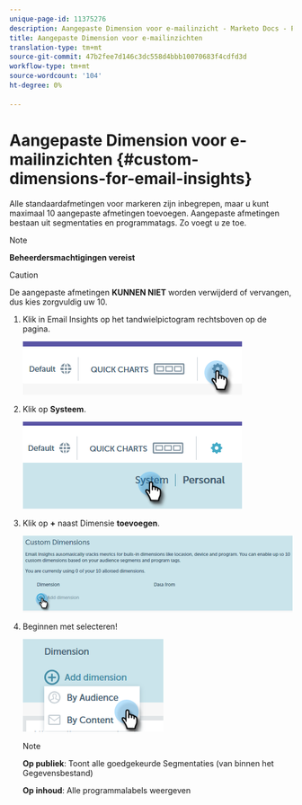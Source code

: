 ```yaml
---
unique-page-id: 11375276
description: Aangepaste Dimension voor e-mailinzicht - Marketo Docs - Productdocumentatie
title: Aangepaste Dimension voor e-mailinzichten
translation-type: tm+mt
source-git-commit: 47b2fee7d146c3dc558d4bbb10070683f4cdfd3d
workflow-type: tm+mt
source-wordcount: '104'
ht-degree: 0%

---
```



# Aangepaste Dimension voor e-mailinzichten {#custom-dimensions-for-email-insights}

Alle standaardafmetingen voor markeren zijn inbegrepen, maar u kunt maximaal 10 aangepaste afmetingen toevoegen. Aangepaste afmetingen bestaan uit segmentaties en programmatags. Zo voegt u ze toe.

>[!NOTE]
>
>**Beheerdersmachtigingen vereist**

>[!CAUTION]
>
>De aangepaste afmetingen **KUNNEN NIET** worden verwijderd of vervangen, dus kies zorgvuldig uw 10.

1. Klik in Email Insights op het tandwielpictogram rechtsboven op de pagina.

   ![](assets/cd1.png)

1. Klik op **Systeem**.

   ![](assets/cd2.png)

1. Klik op **+** naast Dimensie **toevoegen**.

   ![](assets/cd3.png)

1. Beginnen met selecteren!

   ![](assets/cd4.png)

   >[!NOTE]
   >
   >**Op publiek**: Toont alle goedgekeurde Segmentaties (van binnen het Gegevensbestand)
   >
   >
   >**Op inhoud**: Alle programmalabels weergeven

